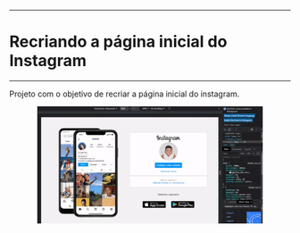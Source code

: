 ****
# Recriando a página inicial do Instagram
****
Projeto com o objetivo de recriar a página inicial do instagram.

  <p align="center">
 		<img src="projetos/5-recriando-pagina-instagram/recriando-instagram.gif?raw=true" alt="Projeto 1" width="80%" height="70%" />
  </p>